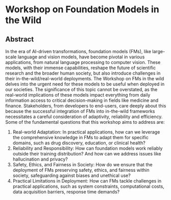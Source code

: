 # Workshop on Foundation Models in the Wild

## Abstract

In the era of AI-driven transformations, foundation models (FMs), like large-scale language and vision models, have become pivotal in various applications, from natural language processing to computer vision. These models, with their immense capabilities, reshape the future of scientific research and the broader human society, but also introduce challenges in their in-the-wild/real-world deployments. The Workshop on FMs in the wild delves into the urgent need for these models to be useful when deployed in our societies. The significance of this topic cannot be overstated, as the real-world implications of these models impact everything from daily information access to critical decision-making in fields like medicine and finance. Stakeholders, from developers to end-users, care deeply about this because the successful integration of FMs into in-the-wild frameworks necessitates a careful consideration of adaptivity, reliability and efficiency. Some of the fundamental questions that this workshop aims to address are:

1. Real-world Adaptation: In practical applications, how can we leverage the comprehensive knowledge in FMs to adapt them for specific domains, such as drug discovery, education, or clinical health?
2. Reliability and Responsibility: How can foundation models work reliably outside their training distribution? And how can we address issues like hallucination and privacy?
3. Safety, Ethics, and Fairness in Society: How do we ensure that the deployment of FMs preserving safety, ethics, and fairness within society, safeguarding against biases and unethical use?
4. Practical Limitations in Deployment: How can FMs tackle challenges in practical applications, such as system constraints, computational costs, data acquisition barriers, response time demands?
